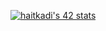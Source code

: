 [![haitkadi's 42 stats](https://badge.mediaplus.ma/binary/haitkadi)](https://github.com/oakoudad/badge42)
